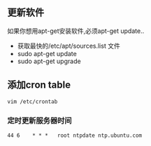 ## 更新软件
如果你想用apt-get安装软件,必须apt-get update..
* 获取最快的/etc/apt/sources.list 文件
* sudo apt-get update
* sudo apt-get upgrade

## 添加cron table
```
vim /etc/crontab
```
### 定时更新服务器时间
```
44 6    * * *   root ntpdate ntp.ubuntu.com
```